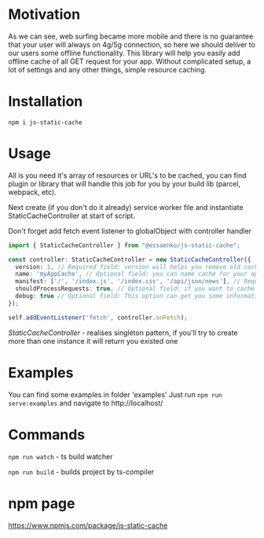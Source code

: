# Motivation

As we can see, web surfing became more mobile and there is no guarantee that your user will always on 4g/5g connection, so here we should deliver to our users some offline functionality.
This library will help you easily add offline cache of all GET request for your app. Without complicated setup, a lot of settings and any other things, simple resource caching.

# Installation

```npm i js-static-cache```

# Usage

All is you need it's array of resources or URL's to be cached, you can find plugin or library that will handle this job for you by your build lib (parcel, webpack, etc).

Next create (if you don't do it already) service worker file and instantiate StaticCacheController at start of script.

Don't forget add fetch event listener to globalObject with controller handler

```typescript
import { StaticCacheController } from "@essaenko/js-static-cache";

const controller: StaticCacheController = new StaticCacheController({
  version: 1, // Required field: version will helps you remove old cache and recreate storage with new one
  name: 'myAppCache', // Optional field: you can name cache for your app to exactly know where your data stored, default name is 'static_cache_controller'
  manifest: ['/', '/index.js', '/index.css', '/api/json/news'], // Required field: array of assets or url's to be cached
  shouldProcessRequests: true, // Optional field: if you want to cache all sent GET requests - set this field to true, false by default
  debug: true // Optional field: This option can get you some information for debugging
});

self.addEventListener('fetch', controller.onFetch);
```
*StaticCacheController* - realises singleton pattern, if you'll try to create more than one instance it will return you existed one 

# Examples

You can find some examples in folder 'examples'
Just run ```npm run serve:examples``` and navigate to http://localhost/

# Commands

```npm run watch``` - ts build watcher

```npm run build``` - builds project by ts-compiler

# npm page

https://www.npmjs.com/package/js-static-cache

